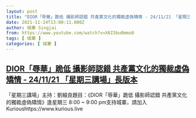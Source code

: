 ```yaml
---
layout: post
title: "DIOR「辱華」跪低 攝影師認錯 共產黨文化的獨裁虛偽矯情 - 24/11/21 「星期三講場」長版本"
date: 2021-11-24T13:00:11.000Z
author: 城寨 Singjai
from: https://www.youtube.com/watch?v=X6I5bu0mmo0
tags: [ 城寨 ]
categories: [ 城寨 ]
---
```

<!--1637758811000-->
[DIOR「辱華」跪低 攝影師認錯 共產黨文化的獨裁虛偽矯情 - 24/11/21 「星期三講場」長版本](https://www.youtube.com/watch?v=X6I5bu0mmo0)
------

<div>
「星期三講場」主持：劉細良題目：《DIOR「辱華」跪低 攝影師認錯 共產黨文化的獨裁虛偽矯情》逢星期三 8:00 ~ 9:00 pm支持城寨，請加入Kurioushttps://www.kurious.live
</div>
